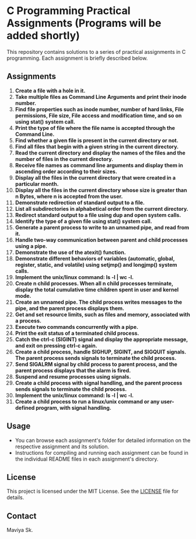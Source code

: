 # C Programming Practical Assignments (Programs will be added shortly)

This repository contains solutions to a series of practical assignments in C programming. Each assignment is briefly described below.

## Assignments

1. **Create a file with a hole in it.**
2. **Take multiple files as Command Line Arguments and print their inode number.**
3. **Find file properties such as inode number, number of hard links, File permissions, File size, File access and modification time, and so on using stat() system call.**
4. **Print the type of file where the file name is accepted through the Command Line.**
5. **Find whether a given file is present in the current directory or not.**
6. **Find all files that begin with a given string in the current directory.**
7. **Read the current directory and display the names of the files and the number of files in the current directory.**
8. **Receive file names as command line arguments and display them in ascending order according to their sizes.**
9. **Display all the files in the current directory that were created in a particular month.**
10. **Display all the files in the current directory whose size is greater than n Bytes, where n is accepted from the user.**
11. **Demonstrate redirection of standard output to a file.**
12. **List all subdirectories in alphabetical order from the current directory.**
13. **Redirect standard output to a file using dup and open system calls.**
14. **Identify the type of a given file using stat() system call.**
15. **Generate a parent process to write to an unnamed pipe, and read from it.**
16. **Handle two-way communication between parent and child processes using a pipe.**
17. **Demonstrate the use of the atexit() function.**
18. **Demonstrate different behaviors of variables (automatic, global, register, static, and volatile) using setjmp() and longjmp() system calls.**
19. **Implement the unix/linux command: ls -l | wc -l.**
20. **Create n child processes. When all n child processes terminate, display the total cumulative time children spent in user and kernel mode.**
21. **Create an unnamed pipe. The child process writes messages to the pipe, and the parent process displays them.**
22. **Get and set resource limits, such as files and memory, associated with a process.**
23. **Execute two commands concurrently with a pipe.**
24. **Print the exit status of a terminated child process.**
25. **Catch the ctrl-c (SIGINT) signal and display the appropriate message, and exit on pressing ctrl-c again.**
26. **Create a child process, handle SIGHUP, SIGINT, and SIGQUIT signals. The parent process sends signals to terminate the child process.**
27. **Send SIGALRM signal by child process to parent process, and the parent process displays that the alarm is fired.**
28. **Suspend and resume processes using signals.**
29. **Create a child process with signal handling, and the parent process sends signals to terminate the child process.**
30. **Implement the unix/linux command: ls -l | wc -l.**
31. **Create a child process to run a linux/unix command or any user-defined program, with signal handling.**

## Usage

- You can browse each assignment's folder for detailed information on the respective assignment and its solution.
- Instructions for compiling and running each assignment can be found in the individual README files in each assignment's directory.

## License

This project is licensed under the MIT License. See the [LICENSE](LICENSE) file for details.

## Contact

Maviya Sk.
